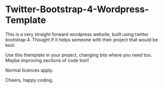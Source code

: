 # Twitter-Bootstrap-4-Wordpress-Template
This is a very straight forward wordpress website, built using twitter bootstrap 4. Thought if it helps someone with their project that would be kool.

Use this themplate in your project, changing bits where you need too. Maybe improving sections of code too!!

Normal licences apply. 

Cheers, happy coding.
